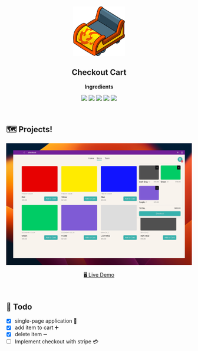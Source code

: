 <p align="center">
  <img width="140px" src="./public/cart.png" />
</p>
<h2 align="center">Checkout Cart</h2>
<p align="center"><b>Ingredients</b></p>
<p align="middle">
  <img src="https://img.shields.io/badge/language-ts-blue.svg?style=flat-square"/>
  <img src="https://img.shields.io/badge/library-react-61dafb.svg?style=flat-square"/>
  <img src="https://img.shields.io/badge/library-react--router-ff6500.svg?style=flat-square"/>
  <img src="https://img.shields.io/badge/library-framer--motion-blueviolet.svg?style=flat-square"/>
  <img src="https://img.shields.io/badge/styled-emotion-ff69b4.svg?style=flat-square"/>
</p>

<br />

## 🗺️ Projects!

<p align="center">
  <img src="./public/demo.jpg"/>
</p>
<p align="center">
  <a href="https://hotaroo-dev.github.io/checkout-cart"> 🖥️ Live Demo</a>
</p>

<br />

## 📓 Todo

- [x] single-page application 📜
- [x] add item to cart ➕
- [x] delete item ➖
- [ ] Implement checkout with stripe 💳
